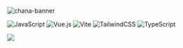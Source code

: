 ![chana-banner](https://user-images.githubusercontent.com/87859354/178324245-5b4fa318-625b-461d-8f97-6e534f35376b.png)

![JavaScript](https://img.shields.io/badge/javascript-%23323330.svg?style=for-the-badge&logo=javascript&logoColor=%23F7DF1E)      ![Vue.js](https://img.shields.io/badge/vuejs-%2335495e.svg?style=for-the-badge&logo=vuedotjs&logoColor=%234FC08D)     ![Vite](https://img.shields.io/badge/vite-%23646CFF.svg?style=for-the-badge&logo=vite&logoColor=white)      ![TailwindCSS](https://img.shields.io/badge/tailwindcss-%2338B2AC.svg?style=for-the-badge&logo=tailwind-css&logoColor=white)      ![TypeScript](https://img.shields.io/badge/typescript-%23007ACC.svg?style=for-the-badge&logo=typescript&logoColor=white)

![](https://komarev.com/ghpvc/?username=chana-banana&color=ee33db&style=for-the-badge)
